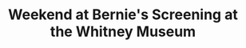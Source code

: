 ---
ee_id: '132'
site: '1'
type: '2'
long_id: 2011-127 Weekend at Bernie's Screening at the Whitney Museum
url: 2011-127-weekend-at-bernies-screening-at-the-whitney-museum
title: Weekend at Bernie's Screening at the Whitney Museum
year: '2011'
medium:
commission:
add_credit:
dims: Variable
pitch: "​Weekend at Bernie’s screening at the Whitney Museum."
ps:
live_url:
related:
youtube:
imgs: Weekend-at-Bernies-Screening-at-Whitney-2011-127-performance-view-2-database-TO.jpg
subheading:
year2: '2011'
download:
add_credits:
related_code:
layout: things-i-made
---